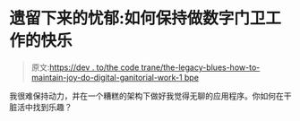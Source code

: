 # 遗留下来的忧郁:如何保持做数字门卫工作的快乐

> 原文:[https://dev . to/the code trane/the-legacy-blues-how-to-maintain-joy-do-digital-ganitorial-work-1 bpe](https://dev.to/thecodetrane/the-legacy-blues-how-to-maintain-joy-doing-digital-janitorial-work-1bpe)

我很难保持动力，并在一个糟糕的架构下做好我觉得无聊的应用程序。你如何在干脏活中找到乐趣？